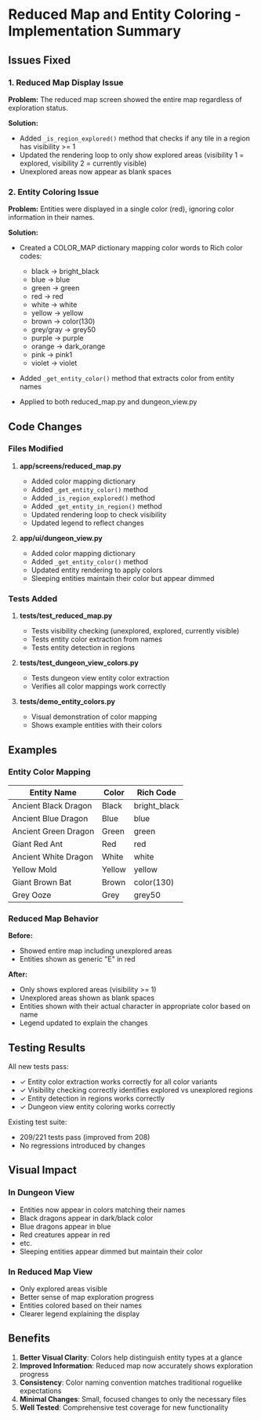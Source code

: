 # Reduced Map and Entity Coloring - Implementation Summary

## Issues Fixed

### 1. Reduced Map Display Issue
**Problem:** The reduced map screen showed the entire map regardless of exploration status.

**Solution:** 
- Added `_is_region_explored()` method that checks if any tile in a region has visibility >= 1
- Updated the rendering loop to only show explored areas (visibility 1 = explored, visibility 2 = currently visible)
- Unexplored areas now appear as blank spaces

### 2. Entity Coloring Issue  
**Problem:** Entities were displayed in a single color (red), ignoring color information in their names.

**Solution:**
- Created a COLOR_MAP dictionary mapping color words to Rich color codes:
  - black → bright_black
  - blue → blue
  - green → green
  - red → red
  - white → white
  - yellow → yellow
  - brown → color(130)
  - grey/gray → grey50
  - purple → purple
  - orange → dark_orange
  - pink → pink1
  - violet → violet

- Added `_get_entity_color()` method that extracts color from entity names
- Applied to both reduced_map.py and dungeon_view.py

## Code Changes

### Files Modified

1. **app/screens/reduced_map.py**
   - Added color mapping dictionary
   - Added `_get_entity_color()` method
   - Added `_is_region_explored()` method
   - Added `_get_entity_in_region()` method
   - Updated rendering loop to check visibility
   - Updated legend to reflect changes

2. **app/ui/dungeon_view.py**
   - Added color mapping dictionary
   - Added `_get_entity_color()` method
   - Updated entity rendering to apply colors
   - Sleeping entities maintain their color but appear dimmed

### Tests Added

1. **tests/test_reduced_map.py**
   - Tests visibility checking (unexplored, explored, currently visible)
   - Tests entity color extraction from names
   - Tests entity detection in regions

2. **tests/test_dungeon_view_colors.py**
   - Tests dungeon view entity color extraction
   - Verifies all color mappings work correctly

3. **tests/demo_entity_colors.py**
   - Visual demonstration of color mapping
   - Shows example entities with their colors

## Examples

### Entity Color Mapping

| Entity Name | Color | Rich Code |
|------------|-------|-----------|
| Ancient Black Dragon | Black | bright_black |
| Ancient Blue Dragon | Blue | blue |
| Ancient Green Dragon | Green | green |
| Giant Red Ant | Red | red |
| Ancient White Dragon | White | white |
| Yellow Mold | Yellow | yellow |
| Giant Brown Bat | Brown | color(130) |
| Grey Ooze | Grey | grey50 |

### Reduced Map Behavior

**Before:**
- Showed entire map including unexplored areas
- Entities shown as generic "E" in red

**After:**
- Only shows explored areas (visibility >= 1)
- Unexplored areas shown as blank spaces
- Entities shown with their actual character in appropriate color based on name
- Legend updated to explain the changes

## Testing Results

All new tests pass:
- ✓ Entity color extraction works correctly for all color variants
- ✓ Visibility checking correctly identifies explored vs unexplored regions
- ✓ Entity detection in regions works correctly
- ✓ Dungeon view entity coloring works correctly

Existing test suite:
- 209/221 tests pass (improved from 208)
- No regressions introduced by changes

## Visual Impact

### In Dungeon View
- Entities now appear in colors matching their names
- Black dragons appear in dark/black color
- Blue dragons appear in blue
- Red creatures appear in red
- etc.
- Sleeping entities appear dimmed but maintain their color

### In Reduced Map View
- Only explored areas visible
- Better sense of map exploration progress
- Entities colored based on their names
- Clearer legend explaining the display

## Benefits

1. **Better Visual Clarity**: Colors help distinguish entity types at a glance
2. **Improved Information**: Reduced map now accurately shows exploration progress
3. **Consistency**: Color naming convention matches traditional roguelike expectations
4. **Minimal Changes**: Small, focused changes to only the necessary files
5. **Well Tested**: Comprehensive test coverage for new functionality
